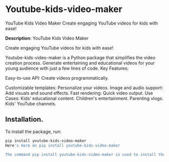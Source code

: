 # Youtube-kids-video-maker

YouTube Kids Video Maker Create engaging YouTube videos for kids with ease!   

**Description**: YouTube Kids Video Maker

Create engaging YouTube videos for kids with ease!

Youtube-kids-video-maker is a Python package that simplifies the video creation process. Generate entertaining and educational videos for your young audience with just a few lines of code.
Key Features:

Easy-to-use API: Create videos programmatically.

Customizable templates: Personalize your videos.
Image and audio support: Add visuals and sound effects.
Fast rendering: Quick video output.
Use Cases:
Kids' educational content.
Children's entertainment.
Parenting vlogs.
Kids' YouTube channels.

## Installation.

To install the package, run:

```bash
pip install youtube-kids-video-maker
Here's more on pip install youtube-kids-video-maker

The command pip install youtube-kids-video-maker is used to install the YouTube Kids Video Maker package. This package is a Python library that allows users to create videos for YouTube Kids, a video streaming service designed for children. The package provides features such as video editing, thumbnail creation, and uploading to YouTube.
